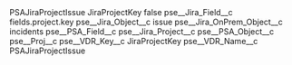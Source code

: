 <?xml version="1.0" encoding="UTF-8"?>
<CustomMetadata xmlns="http://soap.sforce.com/2006/04/metadata" xmlns:xsi="http://www.w3.org/2001/XMLSchema-instance" xmlns:xsd="http://www.w3.org/2001/XMLSchema">
    <label>PSAJiraProjectIssue JiraProjectKey</label>
    <protected>false</protected>
    <values>
        <field>pse__Jira_Field__c</field>
        <value xsi:type="xsd:string">fields.project.key</value>
    </values>
    <values>
        <field>pse__Jira_Object__c</field>
        <value xsi:type="xsd:string">issue</value>
    </values>
    <values>
        <field>pse__Jira_OnPrem_Object__c</field>
        <value xsi:type="xsd:string">incidents</value>
    </values>
    <values>
        <field>pse__PSA_Field__c</field>
        <value xsi:type="xsd:string">pse__Jira_Project__c</value>
    </values>
    <values>
        <field>pse__PSA_Object__c</field>
        <value xsi:type="xsd:string">pse__Proj__c</value>
    </values>
    <values>
        <field>pse__VDR_Key__c</field>
        <value xsi:type="xsd:string">JiraProjectKey</value>
    </values>
    <values>
        <field>pse__VDR_Name__c</field>
        <value xsi:type="xsd:string">PSAJiraProjectIssue</value>
    </values>
</CustomMetadata>
